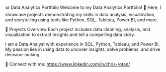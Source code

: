 📊 Data Analytics Portfolio
Welcome to my Data Analytics Portfolio! 🚀 Here, I showcase projects demonstrating my skills in data analysis, visualization, and storytelling using tools like Python, SQL, Tableau, Power BI, and more.

📁 Projects Overview
Each project includes data cleaning, analysis, and visualization to extract insights and tell a compelling data story.

I am a Data Analyst with experience in SQL, Python, Tableau, and Power BI. My passion lies in using data to uncover insights, solve problems, and drive decision-making.

📩 Connect with me: https://www.linkedin.com/in/chris-rotan/
